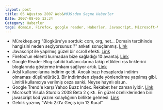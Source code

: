 ```yaml
---
layout: post
title: 05 Ağustos 2007 Web&#039;den Seçme Haberler
Date: 2007-08-05 12:34
Category: Haberler
tags: domain, Firefox, google reader, Haberler, Javascript, Microsoft-Visula-Sturdio-2008-Beta, web2.0
---
```


-   Mürekkep.org "Blogküre’ye sorduk: com, org, net… Domain tercihinde
    hangisini neden seçiyorsunuz ?" anketi sonuçlanmış. [Link][]
-   Javascript ile yapılmış güzel bir scroll efekti. [Link][1]
-   Firefox'un eklenti kurmadan bize sağladığı 10 avantaj. [Link][2]
-   Google Reader Blog sahibi kullanıcılarına takip ettikleri rss
    linklerini bloglarında gösterme imkanı sağlıyor artık. [Link][3]
-   Adsl kullanıcılarına indirim geldi. Ancak bazı hesaplarda indirim
    olmaması düşündürücü. Bir indirimden ziyade yönlendirme yapılmış
    gibi. Limitli kullanıcıya verilmiş ceza sanki. Neyse hayırlı olsun.
-   Google Trend'e karşı Yahoo Buzz Index. Rekabet her zaman iyidir.
    [Link][5]
-   Microsoft Visula Sturdio 2008 Beta 2 çıktı. En güzel özelliklerinden
    biri javascript kod yazım kolaylığının birlikte gelmesi. [Link][6]
-   Geldik yazmış "Web 2.0′a Geçiş için 12 Kural"


  [Link]: http://www.murekkep.org/blogkureye-sorduk-com-org-net-domain-tercihinde-hangisini-neden-seciyorsunuz
    "neden .com"
  [1]: http://www.scrollovers.com/ "Scrollovers"
  [2]: http://lifehacker.com/software/lifehacker-top-10/top-10-firefox-features-that-dont-require-extensions-284532.php
    "Firefox"
  [3]: http://googlesystem.blogspot.com/2007/08/blogroll-powered-by-google-reader.html
    "Google Reader"
  [5]: http://www.readwriteweb.com/archives/yahoo_buzzlist_versus_google_trends.php
    "Yahoo Buzz Index"
  [6]: http://blogs.msdn.com/webdevtools/archive/2007/08/03/better-javascript-intellisense-with-silverlight-1-0.aspx
    "VS.NET 2008"